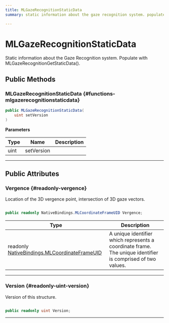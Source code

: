 ```yaml
---
title: MLGazeRecognitionStaticData
summary: static information about the gaze recognition system. populate with mlgazerecognitiongetstaticdata. 

---
```


# MLGazeRecognitionStaticData




Static information about the Gaze Recognition system. Populate with MLGazeRecognitionGetStaticData().   





## Public Methods

###  MLGazeRecognitionStaticData {#functions-mlgazerecognitionstaticdata}

```csharp
public MLGazeRecognitionStaticData(
    uint setVersion
)
```


**Parameters**

| Type | Name  | Description  | 
|--|--|--|
| uint |setVersion||






-----------

## Public Attributes

### Vergence {#readonly-vergence}

Location of the 3D vergence point, intersection of 3D gaze vectors. 

```csharp

public readonly NativeBindings.MLCoordinateFrameUID Vergence;

```

| Type | Description  | 
|--|--|
| readonly [NativeBindings.MLCoordinateFrameUID](/versioned_docs/version-22-May-2023/unity-api/api/UnityEngine.XR.MagicLeap.Native/MagicLeapNativeBindings/UnityEngine.XR.MagicLeap.Native.MagicLeapNativeBindings.MLCoordinateFrameUID.md) | A unique identifier which represents a coordinate frame. The unique identifier is comprised of two values.  |





-----------

### Version {#readonly-uint-version}

Version of this structure. 

```csharp

public readonly uint Version;

```






-----------


